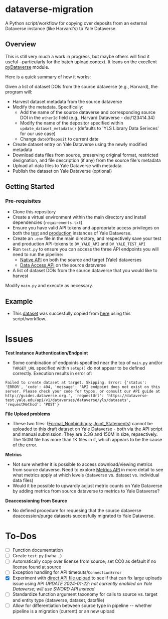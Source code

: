 # dataverse-migration

A Python script/workflow for copying over deposits from an external Dataverse instance (like Harvard's) to Yale Dataverse.  

## Overview

This is still very much a work in progress, but maybe others will find it useful--particularly for the batch upload context.  It leans on the excellent [pyDataverse](https://pydataverse.readthedocs.io/en/latest/) module.

Here is a quick summary of how it works:

Given a list of dataset DOIs from the source dataverse (e.g., Harvard), the program will:

- Harvest dataset metadata from the source dataverse
- Modify the metadata. Specifically:
    - Add the name of the source dataverse and corresponding source DOI in the `otherId` field (e.g., Harvard Dataverse - doi/123414.34)
    - Modify the name of the depositor specified within `update_dataset_metadata()` (defaults to 'YLS Library Data Serivces' for our use case)
    - Change `dateOfDeposit` to current date
- Create dataset entry on Yale Dataverse using the newly modified metadata
- Download data files from source, preserving original format, restricted designation, and file description (if any) from the source file's metadata
- Upload all data files to Yale Dataverse with metadata
- Publish the dataset on Yale Dataverse (optional)

## Getting Started

### Pre-requisites
- Clone this repository
- Create a virtual environment within the main directory and install dependencies (`requirements.txt`)
- Ensure you have valid API tokens and appropriate access privileges on both the [test](https://dataverse-test.yale.edu/) and [production](https://dataverse.yale.edu/) instances of Yale Dataverse.
- Create an `.env` file in the main directory, and respectively save your test and production API-tokens to `DV_YALE_API` and `DV_YALE_TEST_API`
- Run `test.py` to ensure you can access the three API endpoints you will need to run the pipeline:
    - [Native API](https://guides.dataverse.org/en/latest/api/metrics.html) on both the source and target (Yale) dataverses
    - [Data Access API](https://guides.dataverse.org/en/latest/api/dataaccess.html) on the source dataverse
- A list of dataset DOIs from the source dataverse that you would like to harvest

Modify `main.py` and execute as necessary.


## Example
- This [dataset](https://doi.org/10.60600/YU/VQKZPY) was succesfully copied from [here](https://doi.org/10.7910/DVN/DUPKPA) using this script/workflow.


# Issues

**Test Instance Authentication/Endpoint**

- Some combination of endpoints specified near the top of `main.py` and/or `TARGET_URL` specified within `setup()` do not appear to be defined correctly.  Execution results in error of: 

```
Failed to create dataset at target. Skipping. Error: {'status': 'ERROR', 'code': 404, 'message': 'API endpoint does not exist on this server. Please check your code for typos, or consult our API guide at http://guides.dataverse.org.', 'requestUrl': 'https://dataverse-test.yale.edu/api/v1/dataverses/dataverse/yls/datasets', 'requestMethod': 'POST'}
```

**File Upload problems**

- These two files: ([Formal_Nonbindings](https://dataverse.harvard.edu/file.xhtml?fileId=7141192&version=1.1); [Joint_Statements](https://dataverse.harvard.edu/file.xhtml?fileId=7141194&version=1.1)) cannot be uploaded to [this draft dataset](https://dataverse.yale.edu/dataset.xhtml?persistentId=doi:10.60600/YU/010GBX) on Yale Dataverse - both via the API script and manual submission.  They are 2.3G and 150M in size, repsectively.  The 150M file has more than 1K files in it, which appears to be the cause of the error.

**Metrics**

- Not sure whether it is possible to access download/viewing metrics from source dataverse.  Need to explore [Metrics API](https://guides.dataverse.org/en/latest/api/metrics.html) in more detail to see what metrics apply at which levels (dataverse vs. dataset vs. individual data files)
- Would it be possible to upwardly adjust metric counts on Yale Dataverse by adding metrics from source dataverse to metrics to Yale Dataverse?

**Deaccessioning from Source**

- No defined procedure for requesing that the source dataverse deaccession/purge datasets succesfully migrated to Yale Dataverse.


# To-Dos
- [ ] Function documentation
- [ ] Create `test.py` (haha...)
- [ ] Automatically copy over license from source; set CC0 as default if no license found at source
- [ ] Exception handling for API timeouts/`ConnectionError`
- [x] Experiment with [direct API file upload](https://guides.dataverse.org/en/latest/developers/s3-direct-upload-api.html) to see if that can fix large uploads issue using API  *UPDATE 2024-01-22: not currently enabled on Yale Dataverse; will use SWORD API instead*
- [ ] Standardize function argument taxonomy for calls to source vs. target and entity type (dataverse, dataset, datafile)
- [ ] Allow for differentiation between source type in pipeline -- whether pipeline is a migration (current) or an new upload
